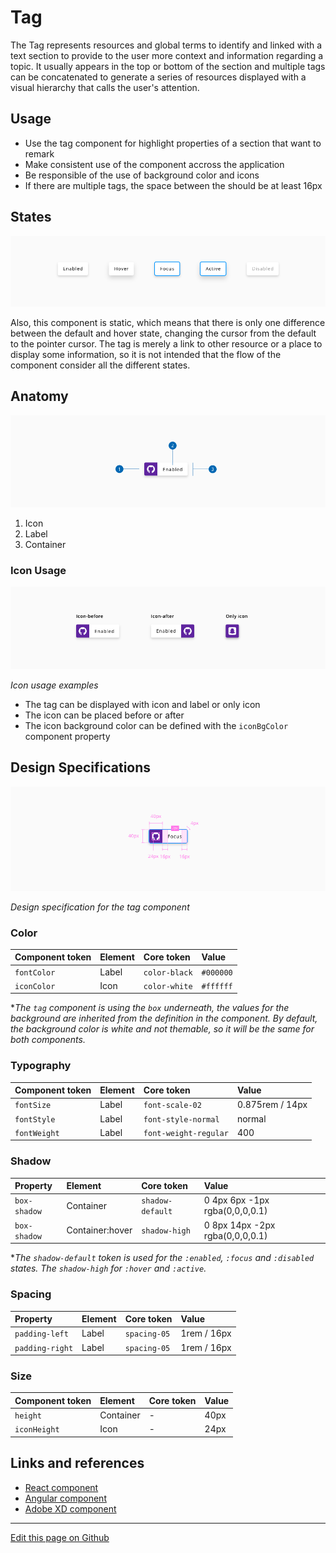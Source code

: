 # Tag

The Tag represents resources and global terms to identify and linked with a text section to provide to the user more context and information regarding a topic. It usually appears in the top or bottom of the section and multiple tags can be concatenated to generate a series of resources displayed with a visual hierarchy that calls the user's attention.


## Usage

- Use the tag component for highlight properties of a section that want to remark
- Make consistent use of the component accross the application
- Be responsible of the use of background color and icons
- If there are multiple tags, the space between the should be at least 16px


## States

![Component tag states](images/tag_states.png)

Also, this component is static, which means that there is only one difference between the default and hover state, changing the cursor from the default to the pointer cursor. The tag is merely a link to other resource or a place to display some information, so it is not intended that the flow of the component consider all the different states.


## Anatomy

![Component tag anatomy](images/tag_anatomy.png)

1. Icon
2. Label
3. Container



### Icon Usage

![Icon usage examples](images/tag_icon.png)

_Icon usage examples_

* The tag can be displayed with icon and label or only icon
* The icon can be placed before or after
* The icon background color can be defined with the `iconBgColor` component property


## Design Specifications

![Design specification for the tag component](images/tag_specs.png)

_Design specification for the tag component_


### Color

| Component token   | Element          | Core token     | Value      |
| :---------------- | :--------------- | :------------- | :--------- |
| `fontColor`       | Label            | `color-black`  | `#000000`  |
| `iconColor`       | Icon            | `color-white`  | `#ffffff`  |

*_The `tag` component is using the `box` underneath, the values for the background are inherited from the definition in the component. By default, the background color is white and not themable, so it will be the same for both components._


### Typography

| Component token   | Element          | Core token              | Value           |
| :---------------- | :--------------- | :---------------------- | :-------------- |
| `fontSize`        | Label            | `font-scale-02`         | 0.875rem / 14px |
| `fontStyle`       | Label            | `font-style-normal`     | normal          |
| `fontWeight`      | Label            | `font-weight-regular`   | 400             |

### Shadow

| Property        | Element           | Core token        | Value                           |
| :-------------- | :---------------- | :---------------- | :------------------------------ |
| `box-shadow`    | Container         | `shadow-default`  | 0 4px 6px -1px rgba(0,0,0,0.1)  |
| `box-shadow`    | Container:hover   | `shadow-high`     | 0 8px 14px -2px rgba(0,0,0,0.1) |

*_The `shadow-default` token is used for the `:enabled`, `:focus` and `:disabled` states. The `shadow-high` for `:hover` and `:active`._

### Spacing

| Property        | Element          | Core token    | Value       |
| :-------------- | :--------------- | :------------ | :---------- |
| `padding-left`  | Label            | `spacing-05`  | 1rem / 16px |
| `padding-right` | Label            | `spacing-05`  | 1rem / 16px |


### Size

| Component token   | Element          | Core token     | Value      |
| :---------------- | :--------------- | :------------- | :--------- |
| `height`          | Container        | -              | 40px       |
| `iconHeight`      | Icon             | -              | 24px       |


## Links and references

* [React component](https://developer.dxc.com/tools/react/next/#/components/tag)
* [Angular component](https://developer.dxc.com/tools/angular/next/#/components/tag)
* [Adobe XD component](https://xd.adobe.com/view/f37b0e8f-1e02-48fa-bc31-a7deb148b5dc-a628/)

____________________________________________________________

[Edit this page on Github](https://github.com/dxc-technology/halstack-style-guide/blob/master/guidelines/components/tag/README.md)
